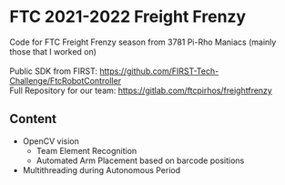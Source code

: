 # FTC 2021-2022 Freight Frenzy
Code for FTC Freight Frenzy season from 3781 Pi-Rho Maniacs (mainly those that I worked on) </br> </br>
Public SDK from FIRST: https://github.com/FIRST-Tech-Challenge/FtcRobotController </br>
Full Repository for our team: https://gitlab.com/ftcpirhos/freightfrenzy

## Content
- OpenCV vision
  - Team Element Recognition
  - Automated Arm Placement based on barcode positions
- Multithreading during Autonomous Period 
